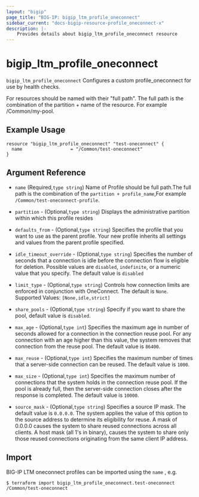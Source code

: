 ```yaml
---
layout: "bigip"
page_title: "BIG-IP: bigip_ltm_profile_oneconnect"
sidebar_current: "docs-bigip-resource-profile_oneconnect-x"
description: |-
    Provides details about bigip_ltm_profile_oneconnect resource
---
```


# bigip\_ltm\_profile_oneconnect

`bigip_ltm_profile_oneconnect` Configures a custom profile_oneconnect for use by health checks.

For resources should be named with their "full path". The full path is the combination of the partition + name of the resource. For example /Common/my-pool.

## Example Usage


```hcl
resource "bigip_ltm_profile_oneconnect" "test-oneconnect" {
  name                  = "/Common/test-oneconnect"
}

```      

## Argument Reference

* `name` (Required,`type string`) Name of Profile should be full path.The full path is the combination of the `partition + profile_name`,For example `/Common/test-oneconnect-profile`.

* `partition` - (Optional,`type string`) Displays the administrative partition within which this profile resides

* `defaults_from` - (Optional,`type string`) Specifies the profile that you want to use as the parent profile. Your new profile inherits all settings and values from the parent profile specified.

* `idle_timeout_override` - (Optional,`type string`) Specifies the number of seconds that a connection is idle before the connection flow is eligible for deletion. Possible values are `disabled`, `indefinite`, or a numeric value that you specify. The default value is `disabled`

* `limit_type` - (Optional,`type string`) Controls how connection limits are enforced in conjunction with OneConnect. The default is `None`. Supported Values: `[None,idle,strict]`

* `share_pools` - (Optional,`type string`) Specify if you want to share the pool, default value is `disabled`.

* `max_age` - (Optional,`type int`) Specifies the maximum age in number of seconds allowed for a connection in the connection reuse pool. For any connection with an age higher than this value, the system removes that connection from the reuse pool. The default value is `86400`.

* `max_reuse` - (Optional,`type int`) Specifies the maximum number of times that a server-side connection can be reused. The default value is `1000`.

* `max_size` - (Optional,`type int`) Specifies the maximum number of connections that the system holds in the connection reuse pool. If the pool is already full, then the server-side connection closes after the response is completed. The default value is `10000`.

* `source_mask` - (Optional,`type string`) Specifies a source IP mask. The default value is `0.0.0.0`. The system applies the value of this option to the source address to determine its eligibility for reuse. A mask of 0.0.0.0 causes the system to share reused connections across all clients. A host mask (all 1's in binary), causes the system to share only those reused connections originating from the same client IP address.


## Import

BIG-IP LTM oneconnect profiles can be imported using the `name` , e.g.

```
$ terraform import bigip_ltm_profile_oneconnect.test-oneconnect /Common/test-oneconnect
```